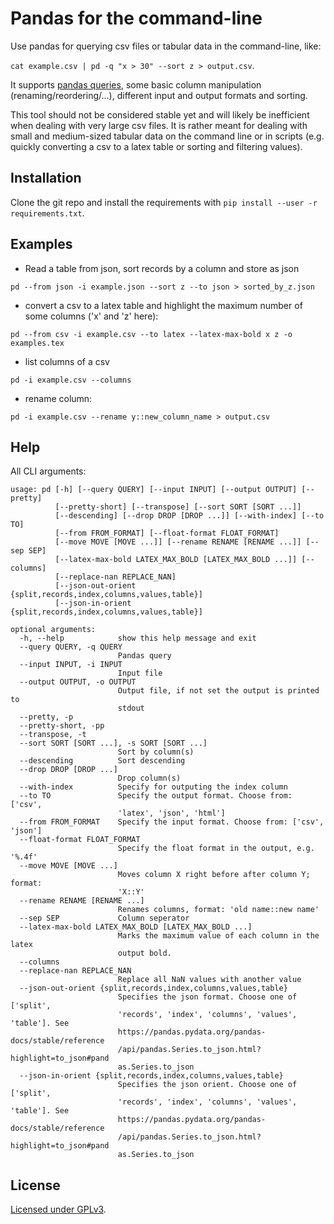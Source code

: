 # Pandas for the command-line

Use pandas for querying csv files or tabular data in the command-line, like: 

```cat example.csv | pd -q "x > 30" --sort z > output.csv```. 

It supports [pandas queries](https://pandas.pydata.org/pandas-docs/stable/reference/api/pandas.DataFrame.query.html), some basic column manipulation (renaming/reordering/...), different input and output formats and sorting.

This tool should not be considered stable yet and will likely be inefficient when dealing with very large csv files. It is rather meant for dealing with small and medium-sized tabular data on the command line or in scripts (e.g. quickly converting a csv to a latex table or sorting and filtering values).

## Installation

Clone the git repo and install the requirements with `pip install --user -r requirements.txt`.

## Examples

* Read a table from json, sort records by a column and store as json 

`pd --from json -i example.json --sort z --to json > sorted_by_z.json`

* convert a csv to a latex table and highlight the maximum number of some columns ('x' and 'z' here):

`pd --from csv -i example.csv --to latex --latex-max-bold x z -o examples.tex`

* list columns of a csv

`pd -i example.csv --columns`

* rename column:

`pd -i example.csv --rename y::new_column_name > output.csv`

## Help

All CLI arguments:

```
usage: pd [-h] [--query QUERY] [--input INPUT] [--output OUTPUT] [--pretty]
          [--pretty-short] [--transpose] [--sort SORT [SORT ...]]
          [--descending] [--drop DROP [DROP ...]] [--with-index] [--to TO]
          [--from FROM_FORMAT] [--float-format FLOAT_FORMAT]
          [--move MOVE [MOVE ...]] [--rename RENAME [RENAME ...]] [--sep SEP]
          [--latex-max-bold LATEX_MAX_BOLD [LATEX_MAX_BOLD ...]] [--columns]
          [--replace-nan REPLACE_NAN]
          [--json-out-orient {split,records,index,columns,values,table}]
          [--json-in-orient {split,records,index,columns,values,table}]

optional arguments:
  -h, --help            show this help message and exit
  --query QUERY, -q QUERY
                        Pandas query
  --input INPUT, -i INPUT
                        Input file
  --output OUTPUT, -o OUTPUT
                        Output file, if not set the output is printed to
                        stdout
  --pretty, -p
  --pretty-short, -pp
  --transpose, -t
  --sort SORT [SORT ...], -s SORT [SORT ...]
                        Sort by column(s)
  --descending          Sort descending
  --drop DROP [DROP ...]
                        Drop column(s)
  --with-index          Specify for outputing the index column
  --to TO               Specify the output format. Choose from: ['csv',
                        'latex', 'json', 'html']
  --from FROM_FORMAT    Specify the input format. Choose from: ['csv', 'json']
  --float-format FLOAT_FORMAT
                        Specify the float format in the output, e.g. '%.4f'
  --move MOVE [MOVE ...]
                        Moves column X right before after column Y; format:
                        'X::Y'
  --rename RENAME [RENAME ...]
                        Renames columns, format: 'old name::new name'
  --sep SEP             Column seperator
  --latex-max-bold LATEX_MAX_BOLD [LATEX_MAX_BOLD ...]
                        Marks the maximum value of each column in the latex
                        output bold.
  --columns
  --replace-nan REPLACE_NAN
                        Replace all NaN values with another value
  --json-out-orient {split,records,index,columns,values,table}
                        Specifies the json format. Choose one of ['split',
                        'records', 'index', 'columns', 'values', 'table']. See
                        https://pandas.pydata.org/pandas-docs/stable/reference
                        /api/pandas.Series.to_json.html?highlight=to_json#pand
                        as.Series.to_json
  --json-in-orient {split,records,index,columns,values,table}
                        Specifies the json orient. Choose one of ['split',
                        'records', 'index', 'columns', 'values', 'table']. See
                        https://pandas.pydata.org/pandas-docs/stable/reference
                        /api/pandas.Series.to_json.html?highlight=to_json#pand
                        as.Series.to_json

```

## License

[Licensed under GPLv3](LICENSE.txt).
